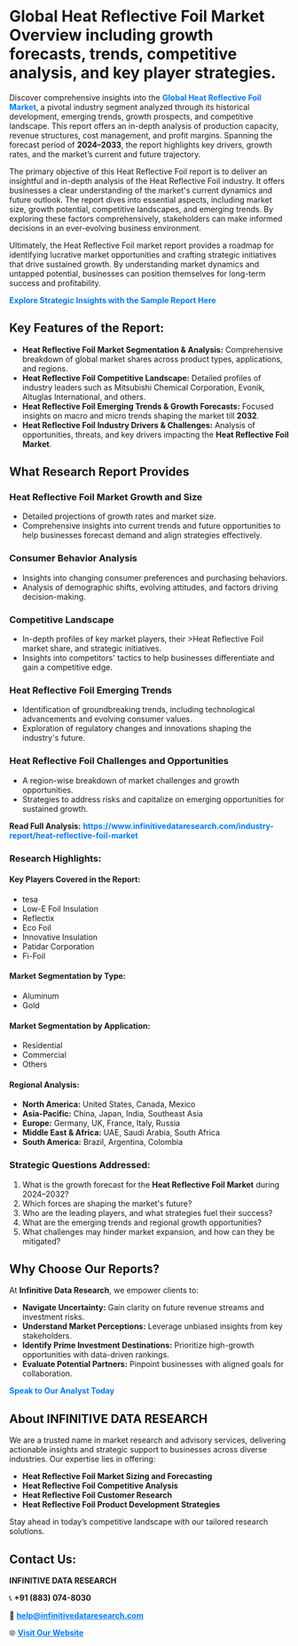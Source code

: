 <h1>Global Heat Reflective Foil Market Overview including growth forecasts, trends, competitive analysis, and key player strategies.</h1>
<p>
Discover comprehensive insights into the 
<a href="https://www.infinitivedataresearch.com/industry-report/heat-reflective-foil-market" rel="dofollow" style="color: #007BFF; text-decoration: none;"><strong>Global Heat Reflective Foil Market</strong></a>, a pivotal industry segment analyzed through its historical development, emerging trends, growth prospects, and competitive landscape. This report offers an in-depth analysis of production capacity, revenue structures, cost management, and profit margins. Spanning the forecast period of <strong>2024–2033</strong>, the report highlights key drivers, growth rates, and the market’s current and future trajectory.
</p>
<p>
The primary objective of this Heat Reflective Foil report is to deliver an insightful and in-depth analysis of the Heat Reflective Foil industry. It offers businesses a clear understanding of the market's current dynamics and future outlook. The report dives into essential aspects, including market size, growth potential, competitive landscapes, and emerging trends. By exploring these factors comprehensively, stakeholders can make informed decisions in an ever-evolving business environment.
</p>
<p>
Ultimately, the Heat Reflective Foil market report provides a roadmap for identifying lucrative market opportunities and crafting strategic initiatives that drive sustained growth. By understanding market dynamics and untapped potential, businesses can position themselves for long-term success and profitability.
</p>
<p>
<a href="https://www.infinitivedataresearch.com/request-sample/reportId=105215" style="color: #007BFF; text-decoration: none;"><strong>Explore Strategic Insights with the Sample Report Here</strong></a>
</p>

<h2>Key Features of the Report:</h2>
<ul>
<li><strong>Heat Reflective Foil Market Segmentation & Analysis:</strong> Comprehensive breakdown of global market shares across product types, applications, and regions.</li>
<li><strong>Heat Reflective Foil Competitive Landscape:</strong> Detailed profiles of industry leaders such as Mitsubishi Chemical Corporation, Evonik, Altuglas International, and others.</li>
<li><strong>Heat Reflective Foil Emerging Trends & Growth Forecasts:</strong> Focused insights on macro and micro trends shaping the market till <strong>2032</strong>.</li>
<li><strong>Heat Reflective Foil Industry Drivers & Challenges:</strong> Analysis of opportunities, threats, and key drivers impacting the <strong>Heat Reflective Foil Market</strong>.</li>
</ul>

<h2>What Research Report Provides</h2>
<h3>Heat Reflective Foil Market Growth and Size</h3>
<ul>
<li>Detailed projections of growth rates and market size.</li>
<li>Comprehensive insights into current trends and future opportunities to help businesses forecast demand and align strategies effectively.</li>
</ul>

<h3>Consumer Behavior Analysis</h3>
<ul>
<li>Insights into changing consumer preferences and purchasing behaviors.</li>
<li>Analysis of demographic shifts, evolving attitudes, and factors driving decision-making.</li>
</ul>

<h3>Competitive Landscape</h3>
<ul>
<li>In-depth profiles of key market players, their >Heat Reflective Foil market share, and strategic initiatives.</li>
<li>Insights into competitors' tactics to help businesses differentiate and gain a competitive edge.</li>
</ul>

<h3>Heat Reflective Foil Emerging Trends</h3>
<ul>
<li>Identification of groundbreaking trends, including technological advancements and evolving consumer values.</li>
<li>Exploration of regulatory changes and innovations shaping the industry's future.</li>
</ul>

<h3>Heat Reflective Foil Challenges and Opportunities</h3>
<ul>
<li>A region-wise breakdown of market challenges and growth opportunities.</li>
<li>Strategies to address risks and capitalize on emerging opportunities for sustained growth.</li>
</ul>
<p><strong>Read Full Analysis:</strong> <a href="https://www.infinitivedataresearch.com/industry-report/heat-reflective-foil-market" rel="dofollow" style="color: #007BFF; text-decoration: none;"><strong>https://www.infinitivedataresearch.com/industry-report/heat-reflective-foil-market</strong></a></p>
<h3>Research Highlights:</h3>
<h4>Key Players Covered in the Report:</h4>
<ul><li>tesa</li><li>Low-E Foil Insulation</li><li>Reflectix</li><li>Eco Foil</li><li>Innovative Insulation</li><li>Patidar Corporation</li><li>Fi-Foil</li></ul>
<h4>Market Segmentation by Type:</h4>
<ul><li>Aluminum</li><li>Gold</li></ul>
<h4>Market Segmentation by Application:</h4>
<ul><li>Residential</li><li>Commercial</li><li>Others</li></ul>

<h4>Regional Analysis:</h4>
<ul>
<li><strong>North America:</strong> United States, Canada, Mexico</li>
<li><strong>Asia-Pacific:</strong> China, Japan, India, Southeast Asia</li>
<li><strong>Europe:</strong> Germany, UK, France, Italy, Russia</li>
<li><strong>Middle East & Africa:</strong> UAE, Saudi Arabia, South Africa</li>
<li><strong>South America:</strong> Brazil, Argentina, Colombia</li>
</ul>

<h3>Strategic Questions Addressed:</h3>
<ol>
<li>What is the growth forecast for the <strong>Heat Reflective Foil Market</strong> during 2024–2032?</li>
<li>Which forces are shaping the market's future?</li>
<li>Who are the leading players, and what strategies fuel their success?</li>
<li>What are the emerging trends and regional growth opportunities?</li>
<li>What challenges may hinder market expansion, and how can they be mitigated?</li>
</ol>

<h2>Why Choose Our Reports?</h2>
<p>At <strong>Infinitive Data Research</strong>, we empower clients to:</p>
<ul>
<li><strong>Navigate Uncertainty:</strong> Gain clarity on future revenue streams and investment risks.</li>
<li><strong>Understand Market Perceptions:</strong> Leverage unbiased insights from key stakeholders.</li>
<li><strong>Identify Prime Investment Destinations:</strong> Prioritize high-growth opportunities with data-driven rankings.</li>
<li><strong>Evaluate Potential Partners:</strong> Pinpoint businesses with aligned goals for collaboration.</li>
</ul>
<p><a href="https://www.infinitivedataresearch.com/industry-report/heat-reflective-foil-market" rel="dofollow" style="color: #007BFF; text-decoration: none;"><strong>Speak to Our Analyst Today</strong></a></p>

<h2>About INFINITIVE DATA RESEARCH</h2>
<p>We are a trusted name in market research and advisory services, delivering actionable insights and strategic support to businesses across diverse industries. Our expertise lies in offering:</p>
<ul>
<li><strong>Heat Reflective Foil Market Sizing and Forecasting</strong></li>
<li><strong>Heat Reflective Foil Competitive Analysis</strong></li>
<li><strong>Heat Reflective Foil Customer Research</strong></li>
<li><strong>Heat Reflective Foil Product Development Strategies</strong></li>
</ul>
<p>Stay ahead in today’s competitive landscape with our tailored research solutions.</p>

<h2>Contact Us:</h2>
<p><strong>INFINITIVE DATA RESEARCH</strong></p>
<p>📞 <strong>+91 (883) 074-8030</strong></p>
<p>📧 <strong><a href="mailto:help@infinitivedataresearch.com" style="color: #007BFF;">help@infinitivedataresearch.com</a></strong></p>
<p>🌐 <strong><a href="https://www.infinitivedataresearch.com" rel="dofollow" style="color: #007BFF;">Visit Our Website</a></strong></p>